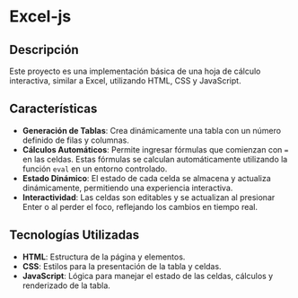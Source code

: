 # Excel-js

## Descripción

Este proyecto es una implementación básica de una hoja de cálculo interactiva, similar a Excel, utilizando HTML, CSS y JavaScript.

## Características

- **Generación de Tablas**: Crea dinámicamente una tabla con un número definido de filas y columnas.
- **Cálculos Automáticos**: Permite ingresar fórmulas que comienzan con `=` en las celdas. Estas fórmulas se calculan automáticamente utilizando la función `eval` en un entorno controlado.
- **Estado Dinámico**: El estado de cada celda se almacena y actualiza dinámicamente, permitiendo una experiencia interactiva.
- **Interactividad**: Las celdas son editables y se actualizan al presionar Enter o al perder el foco, reflejando los cambios en tiempo real.

## Tecnologías Utilizadas

- **HTML**: Estructura de la página y elementos.
- **CSS**: Estilos para la presentación de la tabla y celdas.
- **JavaScript**: Lógica para manejar el estado de las celdas, cálculos y renderizado de la tabla.
